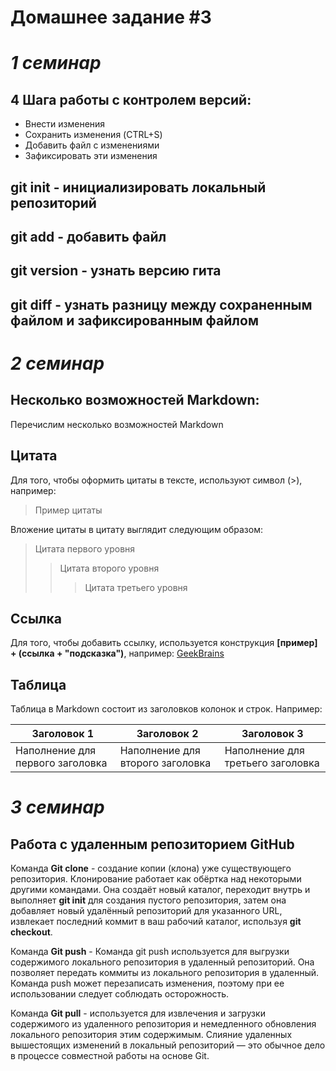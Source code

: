 # Домашнее задание #3

# _**1 семинар**_

## 4 Шага работы с контролем версий:
* Внести изменения
* Сохранить изменения (CTRL+S)
* Добавить файл с изменениями
* Зафиксировать эти изменения
## git init - инициализировать локальный репозиторий
## git add - добавить файл
## git version - узнать версию гита
## git diff - узнать разницу между сохраненным файлом и зафиксированным файлом

# _**2 семинар**_

## Несколько возможностей Markdown:
Перечислим несколько возможностей Markdown
## Цитата
Для того, чтобы оформить цитаты в тексте, используют символ (>), например:
> Пример цитаты

Вложение цитаты в цитату выглядит следующим образом:
> Цитата первого уровня
>> Цитата второго уровня
>>> Цитата третьего уровня
## Ссылка
Для того, чтобы добавить ссылку, используется конструкция **[пример] + (cсылка + "подсказка")**, например:
[GeekBrains](https://gb.ru/ "Образовательный портал")
## Таблица
Таблица в Markdown состоит из заголовков колонок и строк. Например:

| Заголовок 1 | Заголовок 2 | Заголовок 3 |
|----------|----------|----------|
| Наполнение для первого заголовка | Наполнение для второго заголовка | Наполнение для третьего заголовка |

# _**3 семинар**_

## Работа с удаленным репозиторием GitHub

Команда **Git clone** - создание копии (клона) уже существующего репозитория. Клонирование работает как обёртка над некоторыми другими командами. Она создаёт новый каталог, переходит внутрь и выполняет **git init** для создания пустого репозитория, затем она добавляет новый удалённый репозиторий  для указанного URL, извлекает последний коммит в ваш рабочий каталог, используя **git checkout**.

Команда **Git push** - Команда git push используется для выгрузки содержимого локального репозитория в удаленный репозиторий. Она позволяет передать коммиты из локального репозитория в удаленный.  Команда push может перезаписать изменения, поэтому при ее использовании следует соблюдать осторожность. 

Команда **Git pull** - используется для извлечения и загрузки содержимого из удаленного репозитория и немедленного обновления локального репозитория этим содержимым. Слияние удаленных вышестоящих изменений в локальный репозиторий — это обычное дело в процессе совместной работы на основе Git.









